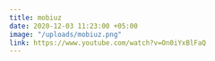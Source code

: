 ```yaml
---
title: mobiuz
date: 2020-12-03 11:23:00 +05:00
image: "/uploads/mobiuz.png"
link: https://www.youtube.com/watch?v=On0iYxBlFaQ
---
```


